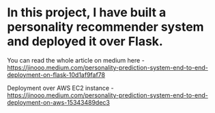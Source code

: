 # In this project, I have built a personality recommender system and deployed it over Flask. 

You can read the whole article on medium here - https://jinooo.medium.com/personality-prediction-system-end-to-end-deployment-on-flask-10d1af9faf78

Deployment over AWS EC2 instance - https://jinooo.medium.com/personality-prediction-system-end-to-end-deployment-on-aws-15343489dec3
